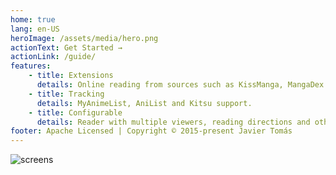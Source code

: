 ```yaml
---
home: true
lang: en-US
heroImage: /assets/media/hero.png
actionText: Get Started →
actionLink: /guide/
features:
    - title: Extensions
      details: Online reading from sources such as KissManga, MangaDex e mais.
    - title: Tracking
      details: MyAnimeList, AniList and Kitsu support.
    - title: Configurable
      details: Reader with multiple viewers, reading directions and other settings.
footer: Apache Licensed | Copyright © 2015-present Javier Tomás
---
```


![screens](/assets/media/screens.png)

